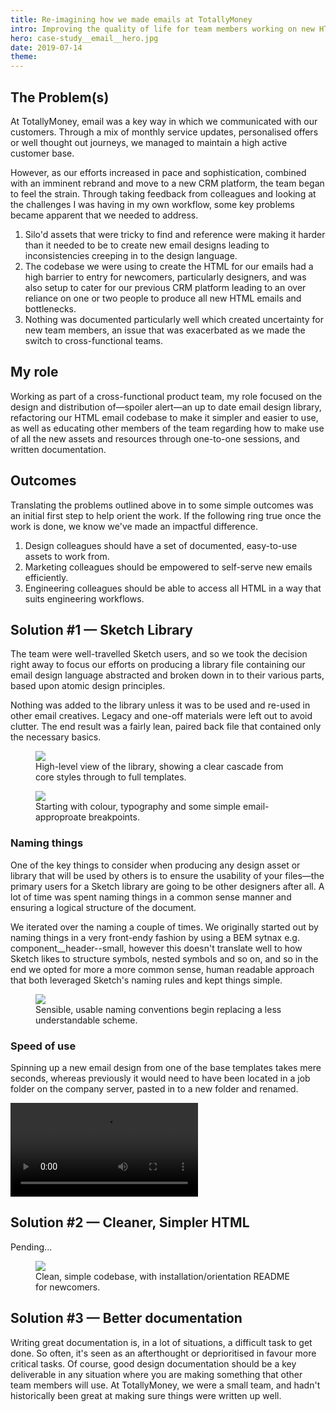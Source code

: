 ```yaml
---
title: Re-imagining how we made emails at TotallyMoney
intro: Improving the quality of life for team members working on new HTML email projects by centralising email design assets and simplifying the codebase.
hero: case-study__email__hero.jpg
date: 2019-07-14
theme: 
---
```



## The Problem(s)

At TotallyMoney, email was a key way in which we communicated with our customers. Through a mix of monthly service updates, personalised offers or well thought out journeys, we managed to maintain a high active customer base.

However, as our efforts increased in pace and sophistication, combined with an imminent rebrand and move to a new CRM platform, the team began to feel the strain. Through taking feedback from colleagues and looking at the challenges I was having in my own workflow, some key problems became apparent that we needed to address.

1. Silo'd assets that were tricky to find and reference were making it harder than it needed to be to create new email designs leading to inconsistencies creeping in to the design language.
2. The codebase we were using to create the HTML for our emails had a high barrier to entry for newcomers, particularly designers, and was also setup to cater for our previous CRM platform leading to an over reliance on one or two people to produce all new HTML emails and bottlenecks.
3. Nothing was documented particularly well which created uncertainty for new team members, an issue that was exacerbated as we made the switch to cross-functional teams. 

## My role

Working as part of a cross-functional product team, my role focused on the design and distribution of—spoiler alert—an up to date email design library, refactoring our HTML email codebase to make it simpler and easier to use, as well as educating other members of the team regarding how to make use of all the new assets and resources through one-to-one sessions, and written documentation.

## Outcomes

Translating the problems outlined above in to some simple outcomes was an initial first step to help orient the work. If the following ring true once the work is done, we know we've made an impactful difference.

1. Design colleagues should have a set of documented, easy-to-use assets to work from.
2. Marketing colleagues should be empowered to self-serve new emails efficiently.
3. Engineering colleagues should be able to access all HTML in a way that suits engineering workflows.

## Solution #1 — Sketch Library

The team were well-travelled Sketch users, and so we took the decision right away to focus our efforts on producing a library file containing our email design language abstracted and broken down in to their various parts, based upon atomic design principles.

Nothing was added to the library unless it was to be used and re-used in other email creatives. Legacy and one-off materials were left out to avoid clutter. The end result was a fairly lean, paired back file that contained only the necessary basics.

<figure>
  <img src="/_assets/img/case-study__email__stylekit.jpg" />
  <figcaption>High-level view of the library, showing a clear cascade from core styles through to full templates.</figcaption>
</figure>

<figure>
  <img src="/_assets/img/case-study__email__styles.jpg" />
  <figcaption>Starting with colour, typography and some simple email-approproate breakpoints.</figcaption>
</figure>

### Naming things 
 
One of the key things to consider when producing any design asset or library that will be used by others is to ensure the usability of your files—the primary users for a Sketch library are going to be other designers after all. A lot of time was spent naming things in a common sense manner and ensuring a logical structure of the document.

We iterated over the naming a couple of times. We originally started out by naming things in a very front-endy fashion by using a BEM sytnax e.g. component__header--small, however this doesn't translate well to how Sketch likes to structure symbols, nested symbols and so on, and so in the end we opted for more a more common sense, human readable approach that both leveraged Sketch's naming rules and kept things simple.

<figure>
  <img src="/_assets/img/case-study__email__symbols.jpg" />
  <figcaption>Sensible, usable naming conventions begin replacing a less understandable scheme.</figcaption>
</figure>

### Speed of use

Spinning up a new email design from one of the base templates takes mere seconds, whereas previously it would need to have been located in a job folder on the company server, pasted in to a new folder and renamed. 

<video controls autoplay loop>
  <source src="/_assets/mov/case-study__email__template.mp4" type="video/mp4">
  <p>This browser does not support the video element.</p>
</video>

## Solution #2 — Cleaner, Simpler HTML

Pending...

<figure>
  <img src="/_assets/img/case-study__email__repo.jpg" />
  <figcaption>Clean, simple codebase, with installation/orientation README for newcomers.</figcaption>
</figure>

## Solution #3 — Better documentation

Writing great documentation is, in a lot of situations, a difficult task to get done. So often, it's seen as an afterthought or deprioritised in favour more critical tasks. Of course, good design documentation should be a key deliverable in any situation where you are making something that other team members will use. At TotallyMoney, we were a small team, and hadn't historically been great at making sure things were written up well. 




